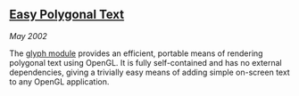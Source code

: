## [Easy Polygonal Text][glyph]

*May 2002*

The [glyph module][glyph] provides an efficient, portable means of rendering polygonal text using OpenGL. It is fully self-contained and has no external dependencies, giving a trivially easy means of adding simple on-screen text to any OpenGL application.

[glyph]: code/glyph/glyph.html
